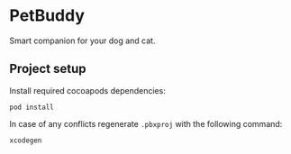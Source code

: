 # PetBuddy
Smart companion for your dog and cat.

## Project setup
Install required cocoapods dependencies:
```
pod install
```
In case of any conflicts regenerate `.pbxproj` with the following command:
```
xcodegen
```

